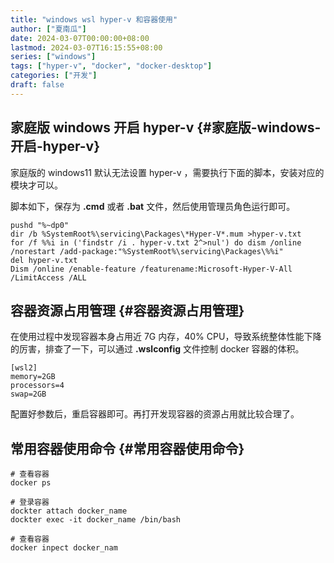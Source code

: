 ```yaml
---
title: "windows wsl hyper-v 和容器使用"
author: ["夏南瓜"]
date: 2024-03-07T00:00:00+08:00
lastmod: 2024-03-07T16:15:55+08:00
series: ["windows"]
tags: ["hyper-v", "docker", "docker-desktop"]
categories: ["开发"]
draft: false
---
```


## 家庭版 windows 开启 hyper-v {#家庭版-windows-开启-hyper-v}

家庭版的 windows11 默认无法设置 hyper-v ，需要执行下面的脚本，安装对应的模块才可以。

脚本如下，保存为 **.cmd** 或者 **.bat** 文件，然后使用管理员角色运行即可。

```shell
pushd "%~dp0"
dir /b %SystemRoot%\servicing\Packages\*Hyper-V*.mum >hyper-v.txt
for /f %%i in ('findstr /i . hyper-v.txt 2^>nul') do dism /online /norestart /add-package:"%SystemRoot%\servicing\Packages\%%i"
del hyper-v.txt
Dism /online /enable-feature /featurename:Microsoft-Hyper-V-All /LimitAccess /ALL
```


## 容器资源占用管理 {#容器资源占用管理}

在使用过程中发现容器本身占用近 7G 内存，40% CPU，导致系统整体性能下降的厉害，排查了一下，可以通过 **.wslconfig** 文件控制 docker 容器的体积。

```shell
[wsl2]
memory=2GB
processors=4
swap=2GB
```

配置好参数后，重启容器即可。再打开发现容器的资源占用就比较合理了。


## 常用容器使用命令 {#常用容器使用命令}

```shell
# 查看容器
docker ps

# 登录容器
dockter attach docker_name
dockter exec -it docker_name /bin/bash

# 查看容器
docker inpect docker_nam
```
